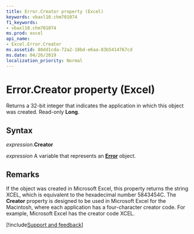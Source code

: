 ```yaml
---
title: Error.Creator property (Excel)
keywords: vbaxl10.chm701074
f1_keywords:
- vbaxl10.chm701074
ms.prod: excel
api_name:
- Excel.Error.Creator
ms.assetid: 88dd1cda-72a2-18bd-e6aa-83b5414767cd
ms.date: 04/26/2019
localization_priority: Normal
---
```



# Error.Creator property (Excel)

Returns a 32-bit integer that indicates the application in which this object was created. Read-only **Long**.


## Syntax

_expression_.**Creator**

_expression_ A variable that represents an **[Error](Excel.Error.md)** object.


## Remarks

If the object was created in Microsoft Excel, this property returns the string XCEL, which is equivalent to the hexadecimal number 5843454C. The **Creator** property is designed to be used in Microsoft Excel for the Macintosh, where each application has a four-character creator code. For example, Microsoft Excel has the creator code XCEL.




[!include[Support and feedback](~/includes/feedback-boilerplate.md)]